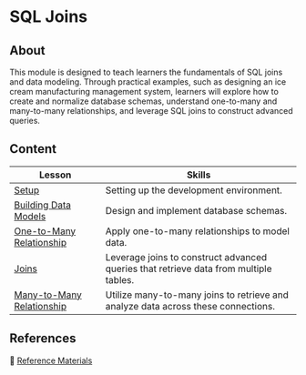 <h1>
  <span class="prefix"></span>
  <span class="headline">SQL Joins</span>
</h1>

## About

This module is designed to teach learners the fundamentals of SQL joins and data modeling. Through practical examples, such as designing an ice cream manufacturing management system, learners will explore how to create and normalize database schemas, understand one-to-many and many-to-many relationships, and leverage SQL joins to construct advanced queries.

## Content

| Lesson                                                              | Skills                                                                                |
| ------------------------------------------------------------------- | ------------------------------------------------------------------------------------- |
| [Setup](./setup/README.md)                                         | Setting up the development environment.                                               |
| [Building Data Models](./building-data-models/README.md)           | Design and implement database schemas.                                                |
| [One-to-Many Relationship](./one-to-many-relationship/README.md)   | Apply one-to-many relationships to model data.                                        |
| [Joins](../joins/README.md)                                         | Leverage joins to construct advanced queries that retrieve data from multiple tables. |
| [Many-to-Many Relationship](./many-to-many-relationship/README.md) | Utilize many-to-many joins to retrieve and analyze data across these connections.     |

## References

📖 [Reference Materials](./references/README.md)

